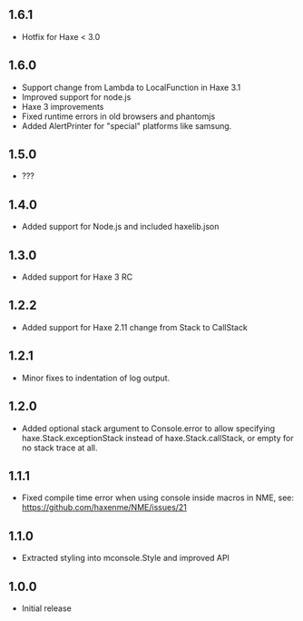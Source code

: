 ## 1.6.1

- Hotfix for Haxe < 3.0

## 1.6.0

- Support change from Lambda to LocalFunction in Haxe 3.1
- Improved support for node.js
- Haxe 3 improvements
- Fixed runtime errors in old browsers and phantomjs
- Added AlertPrinter for "special" platforms like samsung.

## 1.5.0

- ???

## 1.4.0

- Added support for Node.js and included haxelib.json

## 1.3.0

- Added support for Haxe 3 RC

## 1.2.2

- Added support for Haxe 2.11 change from Stack to CallStack

## 1.2.1

- Minor fixes to indentation of log output.

## 1.2.0

- Added optional stack argument to Console.error to allow specifying 
haxe.Stack.exceptionStack instead of haxe.Stack.callStack, or empty for no 
stack trace at all.

## 1.1.1

- Fixed compile time error when using console inside macros in NME, see: 
https://github.com/haxenme/NME/issues/21

## 1.1.0

- Extracted styling into mconsole.Style and improved API

## 1.0.0

- Initial release
